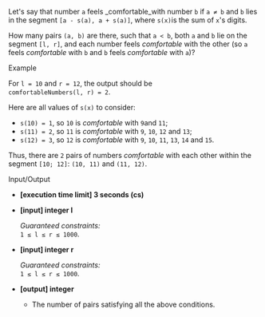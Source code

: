 
Let's say that number  `a`  feels  _comfortable_with number  `b`  if  `a ≠ b`  and  `b`  lies in the segment  `[a - s(a), a + s(a)]`, where  `s(x)`is the sum of  `x`'s digits.

How many pairs  `(a, b)`  are there, such that  `a < b`, both  `a`  and  `b`  lie on the segment  `[l, r]`, and each number feels  _comfortable_  with the other (so  `a`  feels  _comfortable_  with  `b`  and  `b`  feels  _comfortable_  with  `a`)?

Example

For  `l = 10`  and  `r = 12`, the output should be  
`comfortableNumbers(l, r) = 2`.

Here are all values of  `s(x)`  to consider:

-   `s(10) = 1`, so  `10`  is  _comfortable_  with  `9`and  `11`;
-   `s(11) = 2`, so  `11`  is  _comfortable_  with  `9`,  `10`,  `12`  and  `13`;
-   `s(12) = 3`, so  `12`  is  _comfortable_  with  `9`,  `10`,  `11`,  `13`,  `14`  and  `15`.

Thus, there are  `2`  pairs of numbers  _comfortable_  with each other within the segment  `[10; 12]`:  `(10, 11)`  and  `(11, 12)`.

Input/Output

-   **[execution time limit] 3 seconds (cs)**
    
-   **[input] integer l**
    
    _Guaranteed constraints:_  
    `1 ≤ l ≤ r ≤ 1000`.
    
-   **[input] integer r**
    
    _Guaranteed constraints:_  
    `1 ≤ l ≤ r ≤ 1000`.
    
-   **[output] integer**
    
    -   The number of pairs satisfying all the above conditions.
